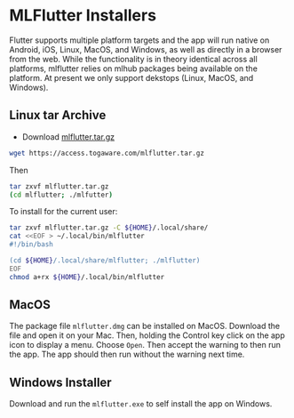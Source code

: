 # MLFlutter Installers

Flutter supports multiple platform targets and the app will run native
on Android, iOS, Linux, MacOS, and Windows, as well as directly in a
browser from the web. While the functionality is in theory identical
across all platforms, mlflutter relies on mlhub packages being
available on the platform. At present we only support dekstops (Linux,
MacOS, and Windows).

## Linux tar Archive

+ Download
  [mlflutter.tar.gz](https://access.togaware.com/mlflutter.tar.gz)

```bash
wget https://access.togaware.com/mlflutter.tar.gz
```

Then

```bash
tar zxvf mlflutter.tar.gz
(cd mlflutter; ./mlfutter)
```

To install for the current user:

```bash
tar zxvf mlflutter.tar.gz -C ${HOME}/.local/share/
cat <<EOF > ~/.local/bin/mlflutter
#!/bin/bash

(cd ${HOME}/.local/share/mlflutter; ./mlflutter)
EOF
chmod a+rx ${HOME}/.local/bin/mlflutter
```

## MacOS

The package file `mlflutter.dmg` can be installed on MacOS. Download
the file and open it on your Mac. Then, holding the Control key click
on the app icon to display a menu. Choose `Open`. Then accept the
warning to then run the app. The app should then run without the
warning next time.

## Windows Installer

Download and run the `mlflutter.exe` to self install the app on
Windows.
